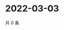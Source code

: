 # 2022-03-03

共 0 条

<!-- BEGIN WEIBO -->
<!-- 最后更新时间 Thu Mar 03 2022 01:06:48 GMT+0800 (China Standard Time) -->

<!-- END WEIBO -->
